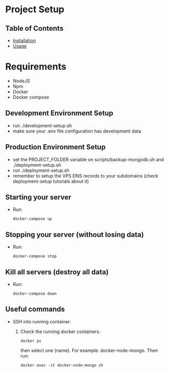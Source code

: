 # Project Setup

## Table of Contents

- [Installation](#installation)
- [Usage](#usage)

# Requirements

- NodeJS
- Npm
- Docker
- Docker compose

## Development Environment Setup

- run ./development-setup.sh
- make sure your .env file configuration has development data

## Production Environment Setup

- set the PROJECT_FOLDER variable on scripts/backup-mongodb.sh and ./deployment-setup.sh
- run ./deployment-setup.sh
- remember to setup the VPS DNS records to your subdomains (check deployment-setup tutorials about it)

## Starting your server

- Run:
  ```
  docker-compose up
  ```

## Stopping your server (without losing data)

- Run:
  ```
  docker-compose stop
  ```

## Kill all servers (destroy all data)

- Run:
  ```
  docker-compose down
  ```

## Useful commands

- SSH into running container:

  1. Check the running docker containers:

     ```
     docker ps
     ```

     then select one (name). For example: docker-node-mongo. Then run:

     ```
     docker exec -it docker-node-mongo sh
     ```
